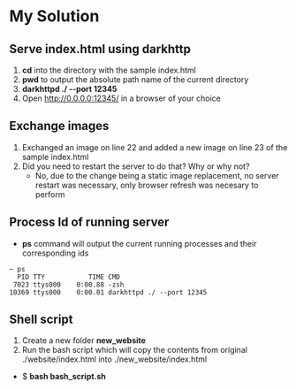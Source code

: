 # My Solution

## Serve index.html using darkhttp

1. **cd** into the directory with the sample index.html
2. **pwd** to output the absolute path name of the current directory
3. **darkhttpd ./ --port 12345**
4. Open <http://0.0.0.0:12345/> in a browser of your choice

## Exchange images

1. Exchanged an image on line 22 and added a new image on line 23 of the sample index.html
2. Did you need to restart the server to do that? Why or why not?
    - No, due to the change being a static image replacement, no server restart was necessary, only browser refresh was necesary to perform

## Process Id of running server

- **ps** command will output the current running processes and their corresponding ids

```shell
~ ps
  PID TTY           TIME CMD
 7023 ttys000    0:00.88 -zsh
10369 ttys000    0:00.01 darkhttpd ./ --port 12345
```

## Shell script

1. Create a new folder **new_website**
2. Run the bash script which will copy the contents from original ./website/index.html into ./new_website/index.html

- $ **bash bash_script.sh**
